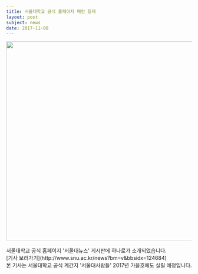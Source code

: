 ```yaml
---
title: 서울대학교 공식 홈페이지 메인 등재
layout: post
subject: news
date: 2017-11-08
---
```

<img src="https://github.com/hsb6350/hanaro.github.io/blob/master/assets/acts/20171108.jpg?raw=true" width="600" height="540"/>
<br/><br/>
서울대학교 공식 홈페이지 '서울대뉴스' 게시판에 하나로가 소개되었습니다.<br/>
[기사 보러가기](http://www.snu.ac.kr/news?bm=v&bbsidx=124684) <br/>
본 기사는 서울대학교 공식 계간지 '서울대사람들' 2017년 가을호에도 실릴 예정입니다.
